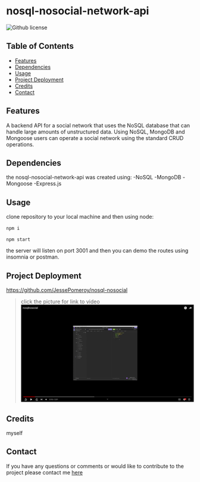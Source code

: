 # nosql-nosocial-network-api
![Github license](https://img.shields.io/badge/license-mit-blue.svg)

## Table of Contents
* [Features](#features)
* [Dependencies](#dependencies)
* [Usage](#usage)
* [Project Deployment](#project-deployment)
* [Credits](#credits)
* [Contact](#contact)
## Features

A backend API for a social network that uses the NoSQL database that can handle large amounts of unstructured data. Using NoSQL, MongoDB and Mongoose users can operate a social network using the standard CRUD operations.

## Dependencies

the nosql-nosocial-network-api was created using:
-NoSQL
-MongoDB
-Mongoose
-Express.js

## Usage

clone repository to your local machine and then using node:
```
npm i
```

```
npm start
```

the server will listen on port 3001 and then you can demo the routes using insomnia or postman.

## Project Deployment

https://github.com/JessePomeroy/nosql-nosocial

>click the picture for link to video
[![Demo Scrot](https://github.com/JessePomeroy/nosql-nosocial/blob/main/demoscrot.png)](https://youtu.be/BLIl2egJO6E)

## Credits

myself

## Contact
If you have any questions or comments or would like to contribute to
the project please contact me [here](mailto:thinkingofview@gmail.com?subject=[GitHub]%20Dev%20Connect)

